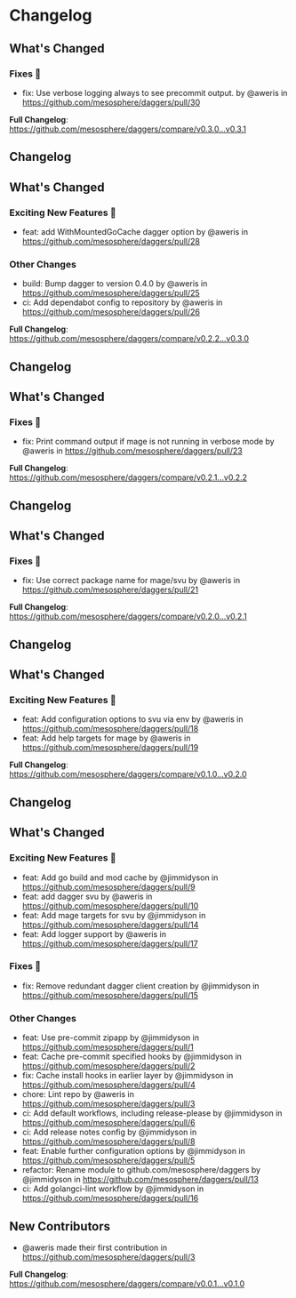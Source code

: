 # Changelog

<!-- Release notes generated using configuration in .github/release.yaml at main -->

## What's Changed
### Fixes 🔧
* fix: Use verbose logging always to see precommit output. by @aweris in https://github.com/mesosphere/daggers/pull/30


**Full Changelog**: https://github.com/mesosphere/daggers/compare/v0.3.0...v0.3.1

## Changelog

<!-- Release notes generated using configuration in .github/release.yaml at main -->

## What's Changed
### Exciting New Features 🎉
* feat: add WithMountedGoCache dagger option by @aweris in https://github.com/mesosphere/daggers/pull/28
### Other Changes
* build: Bump dagger to version 0.4.0 by @aweris in https://github.com/mesosphere/daggers/pull/25
* ci: Add dependabot config to repository by @aweris in https://github.com/mesosphere/daggers/pull/26


**Full Changelog**: https://github.com/mesosphere/daggers/compare/v0.2.2...v0.3.0

## Changelog

<!-- Release notes generated using configuration in .github/release.yaml at main -->

## What's Changed
### Fixes 🔧
* fix: Print command output if mage is not running in verbose mode by @aweris in https://github.com/mesosphere/daggers/pull/23


**Full Changelog**: https://github.com/mesosphere/daggers/compare/v0.2.1...v0.2.2

## Changelog

<!-- Release notes generated using configuration in .github/release.yaml at main -->

## What's Changed
### Fixes 🔧
* fix: Use correct package name for mage/svu by @aweris in https://github.com/mesosphere/daggers/pull/21


**Full Changelog**: https://github.com/mesosphere/daggers/compare/v0.2.0...v0.2.1

## Changelog

<!-- Release notes generated using configuration in .github/release.yaml at main -->

## What's Changed
### Exciting New Features 🎉
* feat: Add configuration options to svu via env by @aweris in https://github.com/mesosphere/daggers/pull/18
* feat: Add help targets for mage by @aweris in https://github.com/mesosphere/daggers/pull/19


**Full Changelog**: https://github.com/mesosphere/daggers/compare/v0.1.0...v0.2.0

## Changelog

<!-- Release notes generated using configuration in .github/release.yaml at main -->

## What's Changed
### Exciting New Features 🎉
* feat: Add go build and mod cache by @jimmidyson in https://github.com/mesosphere/daggers/pull/9
* feat: add dagger svu by @aweris in https://github.com/mesosphere/daggers/pull/10
* feat: Add mage targets for svu by @jimmidyson in https://github.com/mesosphere/daggers/pull/14
* feat: Add logger support by @aweris in https://github.com/mesosphere/daggers/pull/17
### Fixes 🔧
* fix: Remove redundant dagger client creation by @jimmidyson in https://github.com/mesosphere/daggers/pull/15
### Other Changes
* feat: Use pre-commit zipapp by @jimmidyson in https://github.com/mesosphere/daggers/pull/1
* feat: Cache pre-commit specified hooks by @jimmidyson in https://github.com/mesosphere/daggers/pull/2
* fix: Cache install hooks in earlier layer by @jimmidyson in https://github.com/mesosphere/daggers/pull/4
* chore: Lint repo by @aweris in https://github.com/mesosphere/daggers/pull/3
* ci: Add default workflows, including release-please by @jimmidyson in https://github.com/mesosphere/daggers/pull/6
* ci: Add release notes config by @jimmidyson in https://github.com/mesosphere/daggers/pull/8
* feat: Enable further configuration options by @jimmidyson in https://github.com/mesosphere/daggers/pull/5
* refactor: Rename module to github.com/mesosphere/daggers by @jimmidyson in https://github.com/mesosphere/daggers/pull/13
* ci: Add golangci-lint workflow by @jimmidyson in https://github.com/mesosphere/daggers/pull/16

## New Contributors
* @aweris made their first contribution in https://github.com/mesosphere/daggers/pull/3

**Full Changelog**: https://github.com/mesosphere/daggers/compare/v0.0.1...v0.1.0
